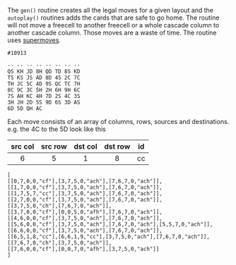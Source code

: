 The `gen()` routine creates all the legal moves for a given layout and the `autoplay()` routines adds the cards that are safe to go home.  The routine will not move a freecell to another freecell or a whole cascade column to another cascade column. Those moves are a waste of time. The routine uses [supermoves](http://www.solitairelaboratory.com/fcfaq.html#Supermove). 

```
#10913

·· ·· ·· ·· ·· ·· ·· ··
QS KH JD 8H QD TD 8S KD
TS KS JS AD 8D 4S 2C 7C
TH JC 5C 4D 9S QC TC 7H
8C 9C 3C 5H 2H 6H 9H 6C
7S AH KC 4H 7D 2S 4C 3S
3H JH 2D 5S 9D 6S 3D AS
6D 5D QH AC
```

Each move consists of an array of columns, rows, sources and destinations. e.g. the 4C to the 5D look like this

| src col | src row | dst col | dst row | id  |
|:-------:|:-------:|:-------:|:-------:|:---:| 
|   6     |    5    |    1    |    8    | cc  |
 
``` 
[
[[0,7,0,0,"cf"],[3,7,5,0,"ach"],[7,6,7,0,"ach"]],
[[1,7,0,0,"cf"],[3,7,5,0,"ach"],[7,6,7,0,"ach"]],
[[1,7,5,7,"cc"],[3,7,5,0,"ach"],[7,6,7,0,"ach"]],
[[2,7,0,0,"cf"],[3,7,5,0,"ach"],[7,6,7,0,"ach"]],
[[3,7,5,0,"ch"],[7,6,7,0,"ach"]],
[[3,7,0,0,"cf"],[0,0,5,0,"afh"],[7,6,7,0,"ach"]],
[[4,6,0,0,"cf"],[3,7,5,0,"ach"],[7,6,7,0,"ach"]],
[[5,6,0,0,"cf"],[3,7,5,0,"ach"],[7,6,7,0,"ach"],[5,5,7,0,"ach"]],
[[6,6,0,0,"cf"],[3,7,5,0,"ach"],[7,6,7,0,"ach"]],
[[6,5,1,8,"cc"],[6,6,1,9,"cc"],[3,7,5,0,"ach"],[7,6,7,0,"ach"]],
[[7,6,7,0,"ch"],[3,7,5,0,"ach"]],
[[7,6,0,0,"cf"],[0,0,7,0,"afh"],[3,7,5,0,"ach"]]
]
```
